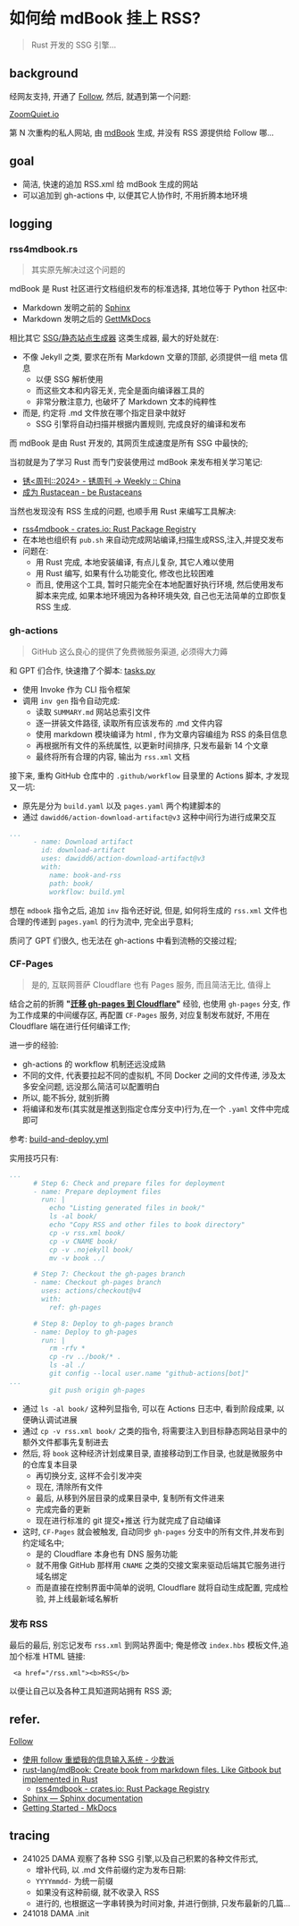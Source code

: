 # 如何给 mdBook 挂上 RSS?
> Rust 开发的 SSG 引擎...

## background
经网友支持, 开通了 [Follow](https://follow.is/#features),
然后, 就遇到第一个问题:

[ZoomQuiet.io](https://zoomquiet.io/)

第 N 次重构的私人网站,
由 [mdBook](https://rust-lang.github.io/mdBook/index.html)
生成, 并没有 RSS 源提供给 Follow 哪...

## goal

- 简洁, 快速的追加 RSS.xml 给 mdBook 生成的网站
- 可以追加到 gh-actions 中, 以便其它人协作时, 不用折腾本地环境

## logging

### rss4mdbook.rs
> 其实原先解决过这个问题的

mdBook 是 Rust 社区进行文档组织发布的标准选择,
其地位等于 Python 社区中:

- Markdown 发明之前的 [Sphinx](https://www.sphinx-doc.org/en/master/examples.html)
- Markdown 发明之后的 [GettMkDocs](https://www.mkdocs.org/getting-started/)

相比其它 [SSG/静态站点生成器](https://www.cloudflare.com/zh-cn/learning/performance/static-site-generator/)
这类生成器, 最大的好处就在:

- 不像 Jekyll 之类, 要求在所有 Markdown 文章的顶部, 必须提供一组 meta 信息
    - 以便 SSG 解析使用
    - 而这些文本和内容无关, 完全是面向编译器工具的
    - 非常分散注意力, 也破坏了 Markdown 文本的纯粹性
- 而是, 约定将 .md 文件放在哪个指定目录中就好
    - SSG 引擎将自动扫描并根据内置规则, 完成良好的编译和发布

而 mdBook 是由 Rust 开发的,
其网页生成速度是所有 SSG 中最快的;

当初就是为了学习 Rust 而专门安装使用过 mdBook 来发布相关学习笔记:

- [锈<周刊::2024> \- 锈周刊 \-> Weekly :: China<Rustaceans>](https://weekly.rs.101.so/)
- [成为 Rustacean - be Rustaceans](https://rs.101.so/)

当然也发现没有 RSS 生成的问题, 也顺手用 Rust 来编写工具解决:

- [rss4mdbook - crates.io: Rust Package Registry](https://crates.io/crates/rss4mdbook)
- 在本地也组织有 `pub.sh` 来自动完成网站编译,扫描生成RSS,注入,并提交发布
- 问题在:
    - 用 Rust 完成, 本地安装编译, 有点儿复杂, 其它人难以使用
    - 用 Rust 编写, 如果有什么功能变化, 修改也比较困难
    - 而且, 使用这个工具, 暂时只能完全在本地配置好执行环境, 然后使用发布脚本来完成, 如果本地环境因为各种环境失效, 自己也无法简单的立即恢复 RSS 生成.

### gh-actions
> GitHub 这么良心的提供了免费微服务渠道, 必须得大力薅

和 GPT 们合作, 快速撸了个脚本: [tasks.py](https://github.com/zoom-quiet/io/blob/main/tasks.py)

- 使用 Invoke 作为 CLI 指令框架
- 调用 `inv gen` 指令自动完成:
    - 读取 `SUMMARY.md` 网站总索引文件
    - 逐一拼装文件路径, 读取所有应该发布的 .md 文件内容
    - 使用 markdown 模块编译为 html , 作为文章内容编组为 RSS 的条目信息
    - 再根据所有文件的系统属性, 以更新时间排序, 只发布最新 14 个文章
    - 最终将所有合理的内容, 输出为 `rss.xml` 文档

接下来, 重构 GitHub 仓库中的 `.github/workflow` 目录里的 Actions 脚本,
才发现又一坑:

- 原先是分为 `build.yaml` 以及 `pages.yaml` 两个构建脚本的
- 通过 `dawidd6/action-download-artifact@v3` 这种中间行为进行成果交互

```yaml
...
      - name: Download artifact
        id: download-artifact
        uses: dawidd6/action-download-artifact@v3
        with:
          name: book-and-rss
          path: book/
          workflow: build.yml
```

想在 `mdbook` 指令之后, 追加 `inv` 指令还好说,
但是, 如何将生成的 `rss.xml` 文件也合理的传递到 `pages.yaml` 的行为流中,
完全出乎意料;

质问了 GPT 们很久, 也无法在 gh-actions 中看到流畅的交接过程;

### CF-Pages
> 是的, 互联网菩萨 Cloudflare 也有 Pages 服务, 而且简洁无比, 值得上

结合之前的折腾 **"[迁移 gh-pages 到 Cloudflare](20241014-cf-pages.md)"** 经验,
也使用 `gh-pages` 分支, 作为工作成果的中间缓存区,
再配置 `CF-Pages` 服务, 对应复制发布就好, 不用在 Cloudflare 端在进行任何编译工作;

进一步的经验:

- gh-actions 的 workflow 机制还远没成熟
- 不同的文件, 代表要拉起不同的虚拟机, 不同 Docker 之间的文件传递, 涉及太多安全问题, 远没那么简洁可以配置明白
- 所以, 能不拆分, 就别折腾
- 将编译和发布(其实就是推送到指定仓库分支中)行为,在一个 `.yaml` 文件中完成即可

参考: [build-and-deploy.yml](https://github.com/zoom-quiet/io/blob/main/.github/workflows/build-and-deploy.yml)

实用技巧只有:

```yaml
...
      # Step 6: Check and prepare files for deployment
      - name: Prepare deployment files
        run: |
          echo "Listing generated files in book/"
          ls -al book/
          echo "Copy RSS and other files to book directory"
          cp -v rss.xml book/
          cp -v CNAME book/
          cp -v .nojekyll book/
          mv -v book ../

      # Step 7: Checkout the gh-pages branch
      - name: Checkout gh-pages branch
        uses: actions/checkout@v4
        with:
          ref: gh-pages

      # Step 8: Deploy to gh-pages branch
      - name: Deploy to gh-pages
        run: |
          rm -rfv *
          cp -rv ../book/* .
          ls -al ./
          git config --local user.name "github-actions[bot]"
...
          git push origin gh-pages
```

- 通过 `ls -al book/` 这种列显指令, 可以在 Actions 日志中, 看到阶段成果, 以便确认调试进展
- 通过 `cp -v rss.xml book/` 之类的指令, 将需要注入到目标静态网站目录中的额外文件都事先复制进去
- 然后, 将 `book` 这种经济计划成果目录, 直接移动到工作目录, 也就是微服务中的仓库复本目录
    - 再切换分支, 这样不会引发冲突
    - 现在, 清除所有文件
    - 最后, 从移到外层目录的成果目录中, 复制所有文件进来
    - 完成完备的更新
    - 现在进行标准的 git 提交+推送 行为就完成了自动编译
- 这时, `CF-Pages` 就会被触发, 自动同步 `gh-pages` 分支中的所有文件,并发布到约定域名中;
    - 是的 Cloudflare 本身也有 DNS 服务功能
    - 就不用像 GitHub 那样用 `CNAME` 之类的交接文案来驱动后端其它服务进行域名绑定
    - 而是直接在控制界面中简单的说明, Cloudflare 就将自动生成配置, 完成检验, 并上线最新域名解析

### 发布 RSS

最后的最后, 别忘记发布 `rss.xml` 到网站界面中;
俺是修改 `index.hbs` 模板文件,追加个标准 HTML 链接:

     <a href="/rss.xml"><b>RSS</b>

以便让自己以及各种工具知道网站拥有 RSS 源;


## refer.
[Follow](https://follow.is/#features)


- [使用 follow 重塑我的信息输入系统 - 少数派](https://sspai.com/post/91283)
- [rust-lang/mdBook: Create book from markdown files. Like Gitbook but implemented in Rust](https://github.com/rust-lang/mdBook)
    - [rss4mdbook - crates.io: Rust Package Registry](https://crates.io/crates/rss4mdbook)
- [Sphinx — Sphinx documentation](https://www.sphinx-doc.org/en/master/examples.html)
- [Getting Started - MkDocs](https://www.mkdocs.org/getting-started/)

## tracing

- 241025 DAMA 观察了各种 SSG 引擎,以及自己积累的各种文件形式,
    - 增补代码, 以 .md 文件前缀约定为发布日期:
    - `YYYYmmdd-` 为统一前缀
    - 如果没有这种前缀, 就不收录入 RSS
    - 进行的, 也根据这一字串转换为时间对象, 并进行倒排, 只发布最新的几篇...
- 241018 DAMA .init

